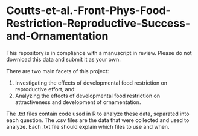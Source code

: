 # Coutts-et-al.-Front-Phys-Food-Restriction-Reproductive-Success-and-Ornamentation

This repository is in compliance with a manuscript in review. Please do not download this data and submit it as your own.

There are two main facets of this project:
1) Investigating the effects of developmental food restriction on reproductive effort, and:
2) Analyzing the effects of developmental food restriction on attractiveness and development of ornamentation.

The .txt files contain code used in R to analyze these data, separated into each question.
The .csv files are the data that were collected and used to analyze. Each .txt file should explain which files to use and when.
